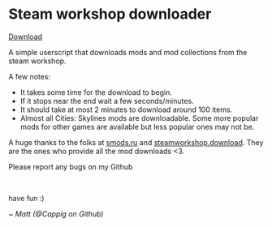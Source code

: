 # Steam workshop downloader

[Download](https://greasyfork.org/en/scripts/458567-steam-collection-downloader)

A simple userscript that downloads mods and mod collections from the steam workshop.

A few notes:
* It takes some time for the download to begin.
* If it stops near the end wait a few seconds/minutes.
* It should take at most 2 minutes to download around 100 items.
* Almost all Cities: Skylines mods are downloadable. Some more popular mods for other games are available but less popular ones may not be.

A huge thanks to the folks at [smods.ru](https://smods.ru/) and [steamworkshop.download](http://steamworkshop.download/). They are the ones who provide all the mod downloads <3.

Please report any bugs on my Github

<br>

have fun :)

*~ Matt (@Cappig on Github)*